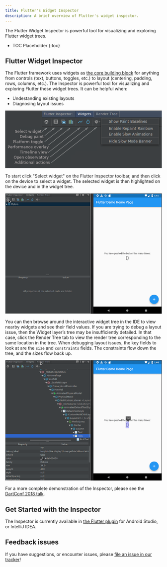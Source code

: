 ```yaml
---
title: Flutter's Widget Inspector
description: A brief overview of Flutter's widget inspector.
---
```


The Flutter Widget Inspector is powerful tool for visualizing and exploring
Flutter widget trees.

* TOC Placeholder
{:toc}

## Flutter Widget Inspector

The Flutter framework uses widgets as [the core building
block](/development/ui/widgets-intro) for anything from controls (text,
buttons, toggles, etc.) to layout (centering, padding, rows, columns, etc.).
The Inspector is powerful tool for visualizing and exploring Flutter
these widget trees. It can be helpful when:

* Undestanding existing layouts
* Diagnosing layout issues

![IntelliJ Flutter Inspector Window](images/visual-debugging.png)

To start click "Select widget" on the Flutter Inspector toolbar, and then click
on the device to select a widget. The selected widget is then highlighted
on the device and in the widget tree.

![Select Demo](images/inspector_select_example.gif)

You can then browse around the interactive widget tree in the IDE to view
nearby widgets and see their field values. If you are trying to debug a layout
issue, then the Widget layer’s tree may be insufficiently detailed. In that
case, click the Render Tree tab to view the render tree corresponding to the
same location in the tree. When debugging layout issues, the key fields to look
at are the `size` and `constraints` fields. The constraints flow down the tree,
and the sizes flow back up.

![Switch Trees](images/switch_inspector_tree.gif)

For a more complete demonstration of the Inspector, please see the
[DartConf 2018 talk](https://www.youtube.com/watch?v=JIcmJNT9DNI).

## Get Started with the Inspector

The Inspector is currently available in [the Flutter
plugin](/get-started/editor) for Android Studio, or IntelliJ IDEA.

## Feedback issues

If you have suggestions, or encounter issues, please
[file an issue in our tracker](https://github.com/flutter/flutter-intellij/issues/new?labels=inspector)!
